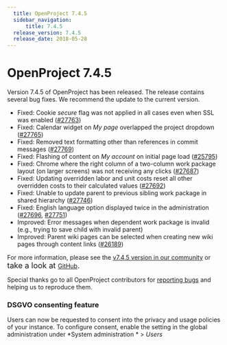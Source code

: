 ```yaml
---
  title: OpenProject 7.4.5
  sidebar_navigation:
      title: 7.4.5
  release_version: 7.4.5
  release_date: 2018-05-28
---
```



# OpenProject 7.4.5

<span class="explanatory-dictionary-highlight" data-definition="explanatory-dictionary-definition-10">Version</span>
7.4.5 of OpenProject has been released. The release contains several bug
fixes. We recommend the update to the current version.

  - Fixed: Cookie *secure* flag was not applied in all cases even when
    SSL was enabled
    ([\#27763](https://community.openproject.com/wp/27763))
  - Fixed:
    <span class="explanatory-dictionary-highlight" data-definition="explanatory-dictionary-definition-90">Calendar</span>
    widget on
    *<span class="explanatory-dictionary-highlight" data-definition="explanatory-dictionary-definition-57">My
    page</span>*  overlapped the project dropdown
    ([\#27765](https://community.openproject.com/wp/27765))
  - Fixed: Removed text formatting other than references in commit
    messages ([\#27769](https://community.openproject.com/wp/27769))
  - Fixed: Flashing of content
    on *<span class="explanatory-dictionary-highlight" data-definition="explanatory-dictionary-definition-58">My
    account</span>* on initial page load
    ([\#25795](https://community.openproject.com/wp/25795))
  - Fixed: Chrome where the right column of a two-column work package
    layout (on larger screens) was not receiving any clicks
    ([\#27687](https://community.openproject.com/wp/27687))
  - Fixed: Updating overridden labor and unit costs reset all other
    overridden costs to their calculated values
    ([\#](https://community.openproject.com/wp/27692)[27692](https://community.openproject.com/wp/27692))
  - Fixed: Unable to update parent to previous sibling work package in
    shared hierarchy
    ([\#27746](https://community.openproject.com/wp/27746))
  - Fixed: English language option displayed twice in the administration
    ([\#27696](https://community.openproject.com/wp/27696),
    [\#27751](https://community.openproject.com/wp/27751))
  - Improved: Error messages when dependent work package is invalid
    (e.g., trying to save child with invalid parent)
  - Improved: Parent wiki pages can be selected when creating new wiki
    pages through content links
    ([\#26189](https://community.openproject.com/wp/26189))

For more information, please see the [v7.4.5 version in our
community](https://community.openproject.com/versions/990) or <span style="font-size: 1.125rem;">take
a look
at </span>[GitHub](https://github.com/opf/openproject/tree/v7.4.5)<span style="font-size: 1.125rem;">.</span>

Special thanks go to all OpenProject contributors for [reporting
bugs](../../development/report-a-bug/) and helping
us to reproduce them.

### DSGVO consenting feature

Users can now be requested to consent into the privacy and usage
policies of your instance. To configure consent, enable the setting in
the global administration under *System administration * \> *Users*



